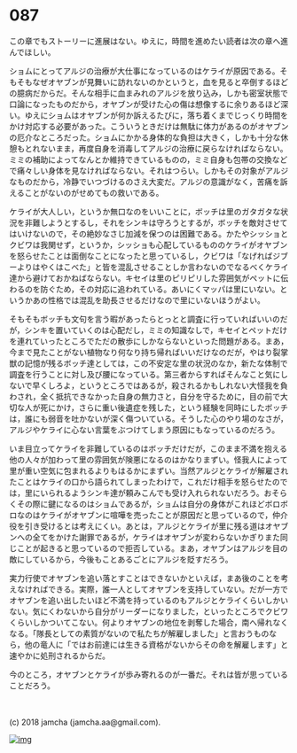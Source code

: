 # 087

この章でもストーリーに進展はない。ゆえに，時間を進めたい読者は次の章へ進んでほしい。  

ショムにとってアルジの治療が大仕事になっているのはケライが原因である。そもそもなぜオヤブンが見舞いに訪れないのかというと，血を見ると卒倒するほどの臆病だからだ。そんな相手に血まみれのアルジを放り込み，しかも密室状態で口論になったものだから，オヤブンが受けた心の傷は想像するに余りあるほど深い。ゆえにショムはオヤブンが何か訴えるたびに，落ち着くまでじっくり時間をかけ対応する必要があった。こういうときだけは無駄に体力があるのがオヤブンの厄介なところだった。ショムにかかる身体的な負担は大きく，しかも十分な休憩もとれないまま，再度自身を消毒してアルジの治療に戻らなければならない。ミミの補助によってなんとか維持できているものの，ミミ自身も包帯の交換などで痛々しい身体を見なければならない。それはつらい。しかもその対象がアルジなものだから，冷静でいつづけるのさえ大変だ。アルジの意識がなく，苦痛を訴えることがないのがせめてもの救いである。  

ケライが大人しい，というか無口なのをいいことに，ボッチは里のガタガタな状況を非難しようとするし，それをシンキは守ろうとするが，ボッチを敵対させてはいけないので，その絶妙なさじ加減を保つのは困難である。かたやシッショとクビワは我関せず，というか，シッショも心配しているもののケライがオヤブンを怒らせたことは面倒なことになったと思っているし，クビワは「なげればジブーよりはやくはこべた」と皆を混乱させることしか言わないのでなるべくケライ達から避けておかねばならない。キセイは里のピリピリした雰囲気がペットに伝わるのを防ぐため，その対応に追われている。あいにくマッパは里にいない。というかあの性格では混乱を助長させるだけなので里にいないほうがよい。  

そもそもボッチも文句を言う暇があったらとっとと調査に行っていればいいのだが，シンキを置いていくのは心配だし，ミミの知識なしで，キセイとペットだけを連れていったところでただの散歩にしかならないといった問題がある。まあ，今まで見たことがない植物なり何なり持ち帰ればいいだけなのだが，やはり裂掌獣の記憶が残るボッチ達としては，この不安定な里の状況のなか，新たな体制で調査を行うことに対し及び腰になっている。第三者からすればそんなこと気にしないで早くしろよ，というところではあるが，殺されるかもしれない大怪我を負わされ，全く抵抗できなかった自身の無力さと，自分を守るために，目の前で大切な人が死にかけ，さらに重い後遺症を残した，という経験を同時にしたボッチは，誰にも弱音を吐かないが深く傷ついている。そうした心のやり場のなさが，アルジやケライに心ない言葉をぶつけてしまう原因にもなっているのだろう。  

いま目立ってケライを非難しているのはボッチだけだが，このまま不満を抱える他の人々が加わって里の雰囲気が険悪になるのはかなりまずい。怪我人によって里が重い空気に包まれるよりもはるかにまずい。当然アルジとケライが解雇されたことはケライの口から語られてしまったわけで，これだけ相手を怒らせたのでは，里にいられるようシンキ達が頼みこんでも受け入れられないだろう。おそらくその際に鍵になるのはショムであるが，ショムは自分の身体がこれほどボロボロなのはケライがオヤブンに喧嘩を売ったことが原因だと思っているので，仲介役を引き受けるとは考えにくい。あとは，アルジとケライが里に残る道はオヤブンへの全てをかけた謝罪であるが，ケライはオヤブンが変わらないかぎりまた同じことが起きると思っているので拒否している。まあ，オヤブンはアルジを目の敵にしているから，今後もことあるごとにアルジを貶すだろう。  

実力行使でオヤブンを追い落とすことはできないかといえば，まあ後のことを考えなければできる。実際，誰一人としてオヤブンを支持していない。だが一方でオヤブンを追い出したいほど不満を持っているのもアルジとケライくらいしかいない。気にくわないから自分がリーダーになりました，といったところでクビワくらいしかついてこない。何よりオヤブンの地位を剥奪した場合，南へ帰れなくなる。「隊長としての素質がないので私たちが解雇しました」と言おうものなら，他の竜人に「ではお前達には生きる資格がないからその命を解雇します」と速やかに処刑されるからだ。  

今のところ，オヤブンとケライが歩み寄れるのが一番だ。それは皆が思っていることだろう。  

<br>  
<br>  
(c) 2018 jamcha (jamcha.aa@gmail.com).  

[![img](http://i.creativecommons.org/l/by-nc-sa/4.0/88x31.png)](http://creativecommons.org/licenses/by-nc-sa/4.0/deed)